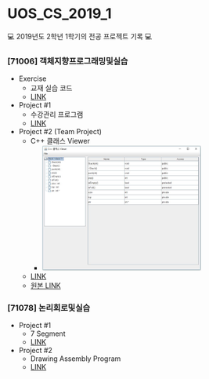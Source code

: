 # UOS_CS_2019_1
💻 2019년도 2학년 1학기의 전공 프로젝트 기록 💻

### [71006] 객체지향프로그래밍및실습
- Exercise
  - 교재 실습 코드
  - [LINK]()
- Project #1
  - 수강관리 프로그램
  - [LINK]() 
- Project #2 (Team Project)
  - C++ 클래스 Viewer
    - <img src="/Object_Oriented_Programming/Project_2/img/oop2_2_class.JPG"  width=75% height=75%>  
  - [LINK](https://github.com/seungri0826/2019_2_1_OOP)
  - [원본 LINK](https://github.com/rkdthdah/javaproj)

### [71078] 논리회로및실습
- Project #1
  - 7 Segment
  - [LINK]()
- Project #2
  - Drawing Assembly Program
  - [LINK]()
